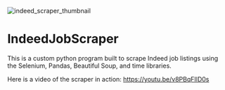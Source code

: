 
![indeed_scraper_thumbnail](https://user-images.githubusercontent.com/75923327/219051624-55ff8c31-9741-4d25-ac9b-6d73a5d166f1.jpg)

# IndeedJobScraper
This is a custom python program built to scrape Indeed job listings using the Selenium, Pandas, Beautiful Soup, and time libraries. 

Here is a video of the scraper in action:
https://youtu.be/v8PBqFIlD0s
